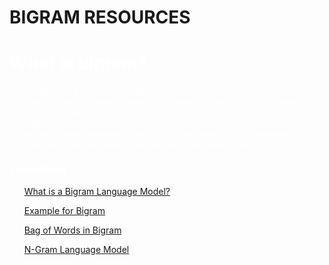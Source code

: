 <h1>

 **BIGRAM RESOURCES**

</h1>

<span style="color:white">
<h1> What is bigram?</h1>



<span style="color:white">

* A bigram is a sequence of two adjacent items from a given sequence of tokens, where a token is typically a word, but can also be a character or any other unit of text.
*  Bigrams are widely used in natural language processing (NLP) and computational linguistics, particularly for tasks such as language modeling, part-of-speech tagging, and text classification


<h3>Learn More</h3>





* [What is a Bigram Language Model?](https://www.educative.io/answers/what-is-a-bigram-language-model)

* [Example for Bigram](https://docs.informatica.com/data-quality-and-governance/informatica-data-quality/10-4-0/developer-transformation-guide/comparison-transformation/field-matching-strategies/bigram.html)

* [Bag of Words in Bigram](https://www.youtube.com/watch?v=ThHoY2g3NEU)
*  [N-Gram Language Model](https://www.youtube.com/watch?v=zz1CFBS4NaY)
  